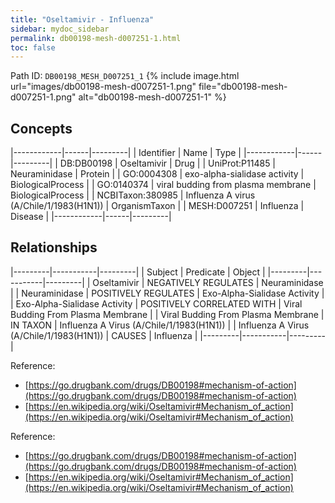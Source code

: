 ```yaml
---
title: "Oseltamivir - Influenza"
sidebar: mydoc_sidebar
permalink: db00198-mesh-d007251-1.html
toc: false 
---
```



Path ID: `DB00198_MESH_D007251_1`
{% include image.html url="images/db00198-mesh-d007251-1.png" file="db00198-mesh-d007251-1.png" alt="db00198-mesh-d007251-1" %}

## Concepts

|------------|------|---------|
| Identifier | Name | Type    |
|------------|------|---------|
| DB:DB00198 | Oseltamivir | Drug |
| UniProt:P11485 | Neuraminidase | Protein |
| GO:0004308 | exo-alpha-sialidase activity | BiologicalProcess |
| GO:0140374 | viral budding from plasma membrane | BiologicalProcess |
| NCBITaxon:380985 | Influenza A virus (A/Chile/1/1983(H1N1)) | OrganismTaxon |
| MESH:D007251 | Influenza | Disease |
|------------|------|---------|

## Relationships

|---------|-----------|---------|
| Subject | Predicate | Object  |
|---------|-----------|---------|
| Oseltamivir | NEGATIVELY REGULATES | Neuraminidase |
| Neuraminidase | POSITIVELY REGULATES | Exo-Alpha-Sialidase Activity |
| Exo-Alpha-Sialidase Activity | POSITIVELY CORRELATED WITH | Viral Budding From Plasma Membrane |
| Viral Budding From Plasma Membrane | IN TAXON | Influenza A Virus (A/Chile/1/1983(H1N1)) |
| Influenza A Virus (A/Chile/1/1983(H1N1)) | CAUSES | Influenza |
|---------|-----------|---------|

Reference: 
  - [https://go.drugbank.com/drugs/DB00198#mechanism-of-action](https://go.drugbank.com/drugs/DB00198#mechanism-of-action)
  - [https://en.wikipedia.org/wiki/Oseltamivir#Mechanism_of_action](https://en.wikipedia.org/wiki/Oseltamivir#Mechanism_of_action)

Reference: 
  - [https://go.drugbank.com/drugs/DB00198#mechanism-of-action](https://go.drugbank.com/drugs/DB00198#mechanism-of-action)
  - [https://en.wikipedia.org/wiki/Oseltamivir#Mechanism_of_action](https://en.wikipedia.org/wiki/Oseltamivir#Mechanism_of_action)
